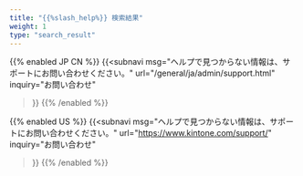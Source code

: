 ```yaml
---
title: "{{%slash_help%}} 検索結果"
weight: 1
type: "search_result"
---
```


{{% enabled JP CN %}}
{{<subnavi
msg="ヘルプで見つからない情報は、サポートにお問い合わせください。"
url="/general/ja/admin/support.html"
inquiry="お問い合わせ"
>}}
{{% /enabled %}}

{{% enabled US %}}
{{<subnavi
msg="ヘルプで見つからない情報は、サポートにお問い合わせください。"
url="https://www.kintone.com/support/"
inquiry="お問い合わせ"
>}}
{{% /enabled %}}
